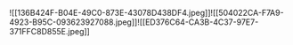 ![[136B424F-B04E-49C0-873E-43078D438DF4.jpeg]]![[504022CA-F7A9-4923-B95C-093623927088.jpeg]]![[ED376C64-CA3B-4C37-97E7-371FFC8D855E.jpeg]]